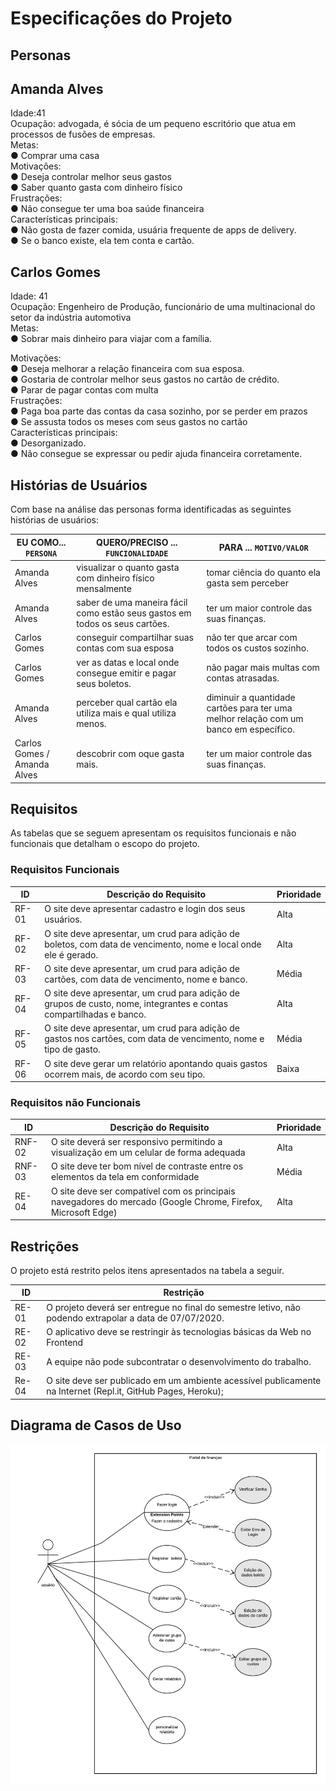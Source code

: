 # Especificações do Projeto


## Personas
## Amanda Alves

  Idade:41<br>
Ocupação: advogada, é sócia de um pequeno escritório que atua em processos de fusões de empresas.<br/>
Metas:<br/>
●	Comprar uma casa<br/>
Motivações:<br/>
●	Deseja controlar melhor seus gastos<br/>
●	Saber quanto gasta com dinheiro físico<br/>
Frustrações:<br/>
●	Não consegue ter uma boa saúde financeira<br/>
Características principais:<br/>
●	Não gosta de fazer comida, usuária frequente de apps de delivery.<br/>
●	Se o banco existe, ela tem conta e cartão.<br/>


## Carlos Gomes<br/>
Idade: 41<br/>
Ocupação: Engenheiro de Produção, funcionário de uma multinacional do setor da indústria automotiva<br/>
Metas:<br/>
●	Sobrar mais dinheiro para viajar com a família.<br/>

Motivações:<br/>
●	Deseja melhorar a relação financeira com sua esposa.<br/>
●	Gostaria de controlar melhor seus gastos no cartão de crédito.<br/>
●	Parar de pagar contas com multa<br/>
Frustrações:<br/>
●	Paga boa parte das contas da casa sozinho, por se perder em prazos<br/>
●	Se assusta todos os meses com seus gastos no cartão<br/>
Características principais:<br/>
●	Desorganizado.<br/>
●	Não consegue se expressar ou pedir ajuda financeira corretamente.<br/>








 	
## Histórias de Usuários

Com base na análise das personas forma identificadas as seguintes histórias de usuários:

|EU COMO... `PERSONA`| QUERO/PRECISO ... `FUNCIONALIDADE` |PARA ... `MOTIVO/VALOR`                 |
|--------------------|------------------------------------|----------------------------------------|
|Amanda Alves  |   visualizar o quanto gasta com dinheiro físico mensalmente       |    tomar ciência do quanto ela gasta sem perceber         |
|  Amanda Alves     | saber de uma maneira fácil como estão seus gastos em todos os seus cartões.                 | ter um maior controle das suas finanças. |
|Carlos Gomes |conseguir compartilhar suas contas com sua esposa|não ter que arcar com todos os custos sozinho.|
|Carlos Gomes|ver as datas e local onde consegue emitir e pagar seus boletos.|não pagar mais multas com contas atrasadas.|
|Amanda Alves|perceber qual cartão ela utiliza mais e qual utiliza menos.|diminuir a quantidade cartões para ter uma melhor relação com um banco em específico.|
|Carlos	Gomes	/ Amanda Alves|descobrir com oque gasta mais.|	ter um maior controle das suas finanças.|



## Requisitos

As tabelas que se seguem apresentam os requisitos funcionais e não funcionais que detalham o escopo do projeto.

### Requisitos Funcionais

|ID     | Descrição do Requisito  |Prioridade |
|-------|-------------------------|----|
|RF-01|	O site deve apresentar cadastro e login dos seus usuários.|	Alta|
|RF-02|	O site deve apresentar, um crud para adição de boletos, com data de vencimento, nome e local onde ele é gerado.|	Alta|
|RF-03|	O site deve apresentar, um crud para adição de cartões, com data de vencimento, nome e banco.|	Média
|RF-04|O site deve apresentar, um crud para adição de grupos de custo, nome, integrantes e contas compartilhadas e banco.	|Alta|
|RF-05|	O site deve apresentar, um crud para adição de gastos nos cartões, com data de vencimento, nome e tipo de gasto.|	Média|
|RF-06|	O site deve gerar um relatório apontando quais gastos ocorrem mais, de acordo com seu tipo.|	Baixa|



### Requisitos não Funcionais
|ID    | Descrição do Requisito  | Prioridade |
|------|-----------------------------------------|----|
|RNF-02|	O site deverá ser responsivo permitindo a visualização em um celular de forma adequada|	Alta|
|RNF-03|O site deve ter bom nível de contraste entre os elementos da tela em conformidade|	Média|
|RE-04|	O site deve ser compatível com os principais navegadores do mercado (Google Chrome, Firefox, Microsoft Edge)| Alta|



## Restrições

O projeto está restrito pelos itens apresentados na tabela a seguir.

|ID| Restrição                                             |
|--|-------------------------------------------------------|
|RE-01|	O projeto deverá ser entregue no final do semestre letivo, não podendo extrapolar a data de 07/07/2020.|
|RE-02|	O aplicativo deve se restringir às tecnologias básicas da Web no Frontend|
|RE-03|	A equipe não pode subcontratar o desenvolvimento do trabalho.|
|Re-04|	O site deve ser publicado em um ambiente acessível publicamente na Internet (Repl.it, GitHub Pages, Heroku);|	
    




## Diagrama de Casos de Uso

![Captura de tela 2024-03-15 204050](https://github.com/ICEI-PUC-Minas-PMV-ADS/pmv-ads-2024-1-e2-proj-int-t9-pmv-ads-2024-1-e2-proj-gestaocontas/blob/main/docs/img/Casos%20de%20uso.jpg)


